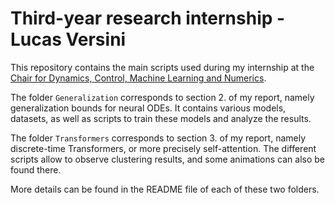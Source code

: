 # Third-year research internship - Lucas Versini

This repository contains the main scripts used during my internship at the [Chair for Dynamics, Control, Machine Learning and Numerics](https://dcn.nat.fau.eu/).

The folder `Generalization` corresponds to section 2. of my report, namely generalization bounds for neural ODEs. It contains various models, datasets, as well as scripts to train these models and analyze the results.

The folder `Transformers` corresponds to section 3. of my report, namely discrete-time Transformers, or more precisely self-attention. The different scripts allow to observe clustering results, and some animations can also be found there.

More details can be found in the README file of each of these two folders.
